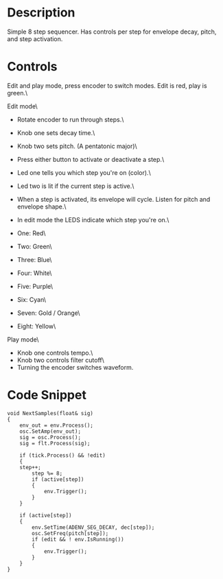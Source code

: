 # Description
Simple 8 step sequencer. Has controls per step for envelope decay, pitch, and step activation.

# Controls
Edit and play mode, press encoder to switch modes. Edit is red, play is green.\ 

Edit mode\ 
  * Rotate encoder to run through steps.\ 
  * Knob one sets decay time.\ 
  * Knob two sets pitch. (A pentatonic major)\ 
  * Press either button to activate or deactivate a step.\ 
  * Led one tells you which step you're on (color).\ 
  * Led two is lit if the current step is active.\ 
  * When a step is activated, its envelope will cycle. Listen for pitch and envelope shape.\ 

  * In edit mode the LEDS indicate which step you're on.\ 
  * One: Red\ 
  * Two: Green\ 
  * Three:  Blue\ 
  * Four: White\ 
  * Five: Purple\ 
  * Six: Cyan\ 
  * Seven: Gold / Orange\ 
  * Eight: Yellow\ 

Play mode\ 
  * Knob one controls tempo.\ 
  * Knob two controls filter cutoff\ 
  * Turning the encoder switches waveform.

# Code Snippet
    void NextSamples(float& sig)
    {
        env_out = env.Process();
        osc.SetAmp(env_out);
        sig = osc.Process();
        sig = flt.Process(sig);
        
        if (tick.Process() && !edit)
        {
	    step++;
    	    step %= 8;
    	    if (active[step])
    	    {
    	        env.Trigger();	   
    	    }
        }
        
        if (active[step])
        {
    	    env.SetTime(ADENV_SEG_DECAY, dec[step]);
    	    osc.SetFreq(pitch[step]);
    	    if (edit && ! env.IsRunning())
    	    {
    	        env.Trigger();
    	    }
        }
    }
